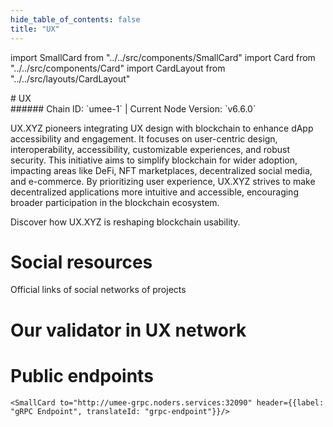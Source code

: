 ```yaml
---
hide_table_of_contents: false
title: "UX"
---
```


import SmallCard from "../../src/components/SmallCard"
import Card from "../../src/components/Card"
import CardLayout from "../../src/layouts/CardLayout"

<div class="h1-with-icon icon-umee">
# UX
</div>
###### Chain ID: `umee-1` | Current Node Version: `v6.6.0`


UX.XYZ pioneers integrating UX design with blockchain to enhance dApp accessibility and engagement. It focuses on user-centric design, interoperability, accessibility, customizable experiences, and robust security. This initiative aims to simplify blockchain for wider adoption, impacting areas like DeFi, NFT marketplaces, decentralized social media, and e-commerce. By prioritizing user experience, UX.XYZ strives to make decentralized applications more intuitive and accessible, encouraging broader participation in the blockchain ecosystem.

Discover how UX.XYZ is reshaping blockchain usability.

# Social resources
Official links of social networks of projects

<CardLayout autoFitEnabled={false}>
    <SmallCard to="https://www.ux.xyz/" header={{label: "Website", translateId: "social-telegram"}} iconPath="img/website-icon.svg"/>
    <SmallCard to="https://github.com/umee-network" header={{label: "GitHub", translateId: "social-telegram"}} iconPath="img/github-icon.svg"/>
    <SmallCard to="https://discord.com/invite/uxchain" header={{label: "Discord", translateId: "social-telegram"}} iconPath="img/discord-icon.svg"/>
    <SmallCard to="https://x.com/ux_xyz" header={{label: "X", translateId: "social-telegram"}} iconPath="img/x-icon.svg"/>
    <SmallCard to="https://t.me/uxuxchain" header={{label: "Telegram", translateId: "social-telegram"}} iconPath="img/telegram-icon.svg"/>
</CardLayout>

# Our validator in UX network

<CardLayout autoFitEnabled={true}>
    <Card
        to="https://ux.explorers.guru/validator/umeevaloper1wwl9f8wcc0am9wruvmx4hjzdv7ewfcex0lz9vp"
        header={{
            label: "[NODERS]TEAM",
            translateId: "development-setup",
        }}
        body={{
            label: "Trusted blockchain validator",
        }}
        iconPath="img/kotlin-icon.svg"
    />
</CardLayout>

# Public endpoints 

<CardLayout autoFitEnabled={true}>
    <SmallCard to="https://umee-rpc.noders.services" header={{label: "RPC Endpoint", translateId: "rpc-endpoint"}}/>
    <SmallCard to="https://umee-api.noders.services" header={{label: "API Endpoint", translateId: "api-endpoint"}}/>
    
    <SmallCard to="http://umee-grpc.noders.services:32090" header={{label: "gRPC Endpoint", translateId: "grpc-endpoint"}}/>
</CardLayout>


